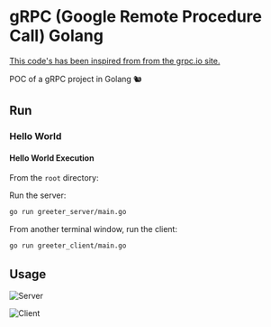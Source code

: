 # gRPC (Google Remote Procedure Call) Golang

[This code's has been inspired from from the grpc.io site.](https://grpc.io/docs/languages/go/quickstart/)

POC of a gRPC project in Golang 🐿

## Run

### Hello World

#### Hello World Execution

From the `root` directory:

Run the server:

```bash
go run greeter_server/main.go
```

From another terminal window, run the client:

```bash
go run greeter_client/main.go
```

## Usage

![Server](https://user-images.githubusercontent.com/22433243/127906948-3aeb3316-6a7a-4f9f-ad0b-b790c5f54ad5.png)

![Client](https://user-images.githubusercontent.com/22433243/127906965-71872380-4d42-495a-90b0-1c0ca431e1a7.png)
